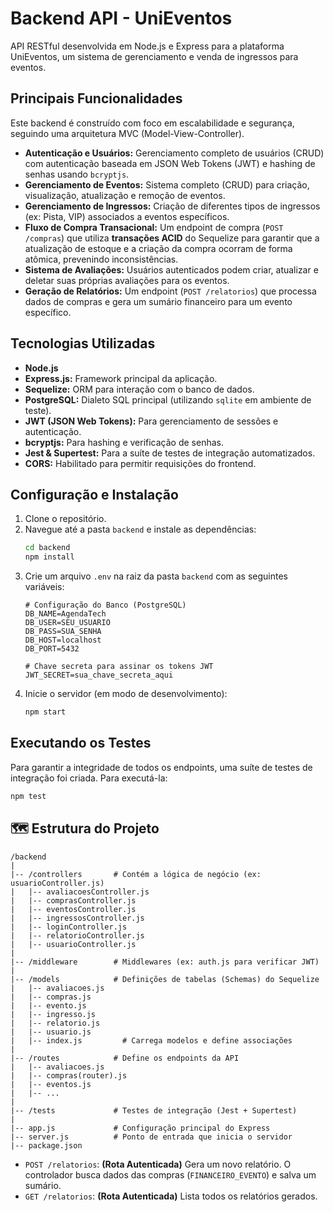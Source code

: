 # Backend API - UniEventos

API RESTful desenvolvida em Node.js e Express para a plataforma UniEventos, um sistema de gerenciamento e venda de ingressos para eventos.

## Principais Funcionalidades

Este backend é construído com foco em escalabilidade e segurança, seguindo uma arquitetura MVC (Model-View-Controller).

  * **Autenticação e Usuários:** Gerenciamento completo de usuários (CRUD) com autenticação baseada em JSON Web Tokens (JWT) e hashing de senhas usando `bcryptjs`.
  * **Gerenciamento de Eventos:** Sistema completo (CRUD) para criação, visualização, atualização e remoção de eventos.
  * **Gerenciamento de Ingressos:** Criação de diferentes tipos de ingressos (ex: Pista, VIP) associados a eventos específicos.
  * **Fluxo de Compra Transacional:** Um endpoint de compra (`POST /compras`) que utiliza **transações ACID** do Sequelize para garantir que a atualização de estoque e a criação da compra ocorram de forma atômica, prevenindo inconsistências.
  * **Sistema de Avaliações:** Usuários autenticados podem criar, atualizar e deletar suas próprias avaliações para os eventos.
  * **Geração de Relatórios:** Um endpoint (`POST /relatorios`) que processa dados de compras e gera um sumário financeiro para um evento específico.

## Tecnologias Utilizadas

  * **Node.js**
  * **Express.js:** Framework principal da aplicação.
  * **Sequelize:** ORM para interação com o banco de dados.
  * **PostgreSQL:** Dialeto SQL principal (utilizando `sqlite` em ambiente de teste).
  * **JWT (JSON Web Tokens):** Para gerenciamento de sessões e autenticação.
  * **bcryptjs:** Para hashing e verificação de senhas.
  * **Jest & Supertest:** Para a suíte de testes de integração automatizados.
  * **CORS:** Habilitado para permitir requisições do frontend.

## Configuração e Instalação

1.  Clone o repositório.
2.  Navegue até a pasta `backend` e instale as dependências:
    ```bash
    cd backend
    npm install
    ```
3.  Crie um arquivo `.env` na raiz da pasta `backend` com as seguintes variáveis:
    ```env
    # Configuração do Banco (PostgreSQL)
    DB_NAME=AgendaTech
    DB_USER=SEU_USUARIO
    DB_PASS=SUA_SENHA
    DB_HOST=localhost
    DB_PORT=5432

    # Chave secreta para assinar os tokens JWT
    JWT_SECRET=sua_chave_secreta_aqui
    ```
4.  Inicie o servidor (em modo de desenvolvimento):
    ```bash
    npm start
    ```

## Executando os Testes

Para garantir a integridade de todos os endpoints, uma suíte de testes de integração foi criada. Para executá-la:

```bash
npm test
```

## 🗺️ Estrutura do Projeto

```
/backend
|
|-- /controllers       # Contém a lógica de negócio (ex: usuarioController.js)
|   |-- avaliacoesController.js
|   |-- comprasController.js
|   |-- eventosController.js
|   |-- ingressosController.js
|   |-- loginController.js
|   |-- relatorioController.js
|   |-- usuarioController.js
|
|-- /middleware        # Middlewares (ex: auth.js para verificar JWT)
|
|-- /models            # Definições de tabelas (Schemas) do Sequelize
|   |-- avaliacoes.js
|   |-- compras.js
|   |-- evento.js
|   |-- ingresso.js
|   |-- relatorio.js
|   |-- usuario.js
|   |-- index.js         # Carrega modelos e define associações
|
|-- /routes            # Define os endpoints da API
|   |-- avaliacoes.js
|   |-- compras(router).js
|   |-- eventos.js
|   |-- ...
|
|-- /tests             # Testes de integração (Jest + Supertest)
|
|-- app.js             # Configuração principal do Express
|-- server.js          # Ponto de entrada que inicia o servidor
|-- package.json
```

  * `POST /relatorios`: **(Rota Autenticada)** Gera um novo relatório. O controlador busca dados das compras (`FINANCEIRO_EVENTO`) e salva um sumário.
  * `GET /relatorios`: **(Rota Autenticada)** Lista todos os relatórios gerados.
